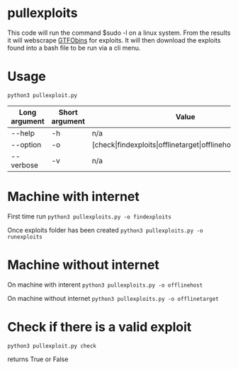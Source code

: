 # pullexploits

This code will run the command $sudo -l on a linux system. From the results it will webscrape [GTFObins](https://gtfobins.github.io/) for exploits. It will then download the exploits found into a bash file to be run via a cli menu.

# Usage

`python3 pullexploit.py`

Long argument | Short argument | Value                 
------------  | -------------  | -------------
--help        | -h             | n/a
--option      | -o             | [check\|findexploits\|offlinetarget\|offlinehost\|runexploits]
--verbose     | -v             | n/a 

# Machine with internet

First time run
`python3 pullexploits.py -o findexploits`

Once exploits folder has been created
`python3 pullexploits.py -o runexploits`

# Machine without internet

On machine with interent
`python3 pullexploits.py -o offlinehost`

On machine without internet
`python3 pullexploits.py -o offlinetarget`

# Check if there is a valid exploit

`python3 pullexploit.py check`

returns True or False
